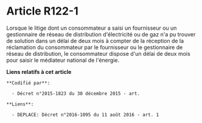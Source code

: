 # Article R122-1

Lorsque le litige dont un consommateur a saisi un fournisseur ou un gestionnaire de réseau de distribution d'électricité ou
de gaz n'a pu trouver de solution dans un délai de deux mois à compter de la réception de la réclamation du consommateur par
le fournisseur ou le gestionnaire de réseau de distribution, le consommateur dispose d'un délai de deux mois pour saisir le
médiateur national de l'énergie.

**Liens relatifs à cet article**

	**Codifié par**:

	  - Décret n°2015-1823 du 30 décembre 2015 - art.

	**Liens**:

	  - DEPLACE: Décret n°2016-1095 du 11 août 2016 - art. 1
